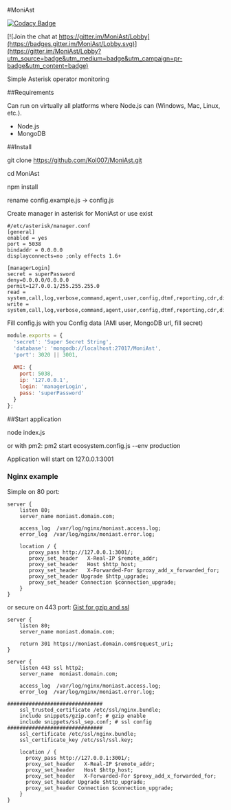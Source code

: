 #MoniAst

[![Codacy Badge](https://api.codacy.com/project/badge/Grade/df6ee9e8cbf34393b728f3640449210b)](https://www.codacy.com/app/nromankevich/MoniAst?utm_source=github.com&amp;utm_medium=referral&amp;utm_content=Kol007/MoniAst&amp;utm_campaign=Badge_Grade)

[![Join the chat at https://gitter.im/MoniAst/Lobby](https://badges.gitter.im/MoniAst/Lobby.svg)](https://gitter.im/MoniAst/Lobby?utm_source=badge&utm_medium=badge&utm_campaign=pr-badge&utm_content=badge)

Simple Asterisk operator monitoring

##Requirements

Can run on virtually all platforms where Node.js can (Windows, Mac, Linux, etc.).

- Node.js
- MongoDB

##Install

git clone https://github.com/Kol007/MoniAst.git

cd MoniAst

npm install

rename config.example.js -> config.js

Create manager in asterisk for MoniAst or use exist 
```
#/etc/asterisk/manager.conf
[general]
enabled = yes
port = 5038
bindaddr = 0.0.0.0
displayconnects=no ;only effects 1.6+

[managerLogin]
secret = superPassword
deny=0.0.0.0/0.0.0.0
permit=127.0.0.1/255.255.255.0
read = system,call,log,verbose,command,agent,user,config,dtmf,reporting,cdr,dialplan,originate,message
write = system,call,log,verbose,command,agent,user,config,dtmf,reporting,cdr,dialplan,originate,message

```

Fill config.js with you Config data (AMI user, MongoDB url, fill secret)
```js
module.exports = {
  'secret': 'Super Secret String',
  'database': 'mongodb://localhost:27017/MoniAst',
  'port': 3020 || 3001,
  
  AMI: {
    port: 5038,
    ip: '127.0.0.1',
    login: 'managerLogin',
    pass: 'superPassword'
  }
};


```
##Start application

node index.js

or with pm2: pm2 start ecosystem.config.js --env production

Application will start on 127.0.0.1:3001


### Nginx example
Simple on 80 port:
 ```nginx
 server {
     listen 80;
     server_name moniast.domain.com;
 
     access_log  /var/log/nginx/moniast.access.log;
     error_log  /var/log/nginx/moniast.error.log;
      
     location / {
        proxy_pass http://127.0.0.1:3001/;
        proxy_set_header   X-Real-IP $remote_addr;
        proxy_set_header   Host $http_host;
        proxy_set_header   X-Forwarded-For $proxy_add_x_forwarded_for;
        proxy_set_header Upgrade $http_upgrade;
        proxy_set_header Connection $connection_upgrade;
     }
 }
 ```
 or secure on 443 port:
 [Gist for gzip and ssl](https://gist.github.com/Kol007/8dfac7b2a06a0ffa637954cc1ad563c5)
```nginx
server {
    listen 80;
    server_name moniast.domain.com;

    return 301 https://moniast.domain.com$request_uri;
}

server {
    listen 443 ssl http2;
    server_name  moniast.domain.com;

    access_log  /var/log/nginx/moniast.access.log;
    error_log  /var/log/nginx/moniast.error.log;

###############################
    ssl_trusted_certificate /etc/ssl/nginx.bundle;
    include snippets/gzip.conf; # gzip enable
    include snippets/ssl_sep.conf; # ssl config
###############################
    ssl_certificate /etc/ssl/nginx.bundle;
    ssl_certificate_key /etc/ssl/ssl.key;

    location / {
      proxy_pass http://127.0.0.1:3001/;
      proxy_set_header   X-Real-IP $remote_addr;
      proxy_set_header   Host $http_host;
      proxy_set_header   X-Forwarded-For $proxy_add_x_forwarded_for;
      proxy_set_header Upgrade $http_upgrade;
      proxy_set_header Connection $connection_upgrade;
    }
}
```





